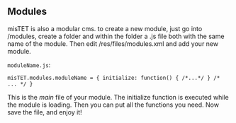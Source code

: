<h2>Modules</h2>

misTET is also a modular cms. 
to create a new module, just go into /modules, create a folder and 
within the folder a .js file both with the same name of the module. Then
edit /res/files/modules.xml and add your new module.

`moduleName.js`:

`misTET.modules.moduleName = {
    initialize: function() { /*...*/ }
    /* ... */
}
`

This is the *main* file of your module. The initialize function is executed while the module is loading. Then you can put all the functions you need.
Now save the file, and enjoy it!
